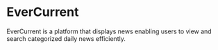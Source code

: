 # EverCurrent
EverCurrent is a platform that displays news enabling users to view and search categorized daily news efficiently.
